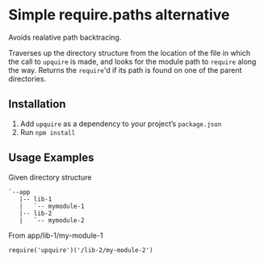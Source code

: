 # Simple require.paths alternative

Avoids realative path backtracing. 

Traverses up the directory structure from the location of the file in which the call to `upquire` is made, and looks for the module path to `require` along the way. Returns the `require`'d if its path is found on one of the parent directories.

## Installation
1. Add `upquire` as a dependency to your project’s `package.json`
2. Run `npm install`

## Usage Examples
Given directory structure

    `--app
       |-- lib-1
       |   `-- mymodule-1
       |-- lib-2
       |   `-- mymodule-2
 
From app/lib-1/my-module-1

    require('upquire')('/lib-2/my-module-2')
    
 
